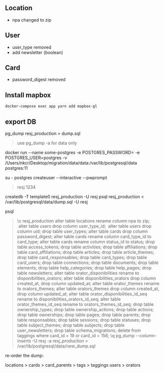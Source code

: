 ## Location
* npa changed to zip

## User
* user_type removed
* add newsletter (boolean)

## Card
* password_digest removed

## Install mapbox

```bash
docker-compose exec app yarn add mapbox-gl
```

## export DB

pg_dump resj_production > dump.sql
> use pg_dump -a for data only

docker run --name some-postgres -e POSTGRES_PASSWORD= -e POSTGRES_USER=postgres -v /Users/nkcr/Desktop/migration/data/data:/var/lib/postgresql/data postgres:11

su - postgres
createuser --interactive --pwprompt
> resj
> 1234

createdb -T template0 resj_production -U resj
psql resj_production < /var/lib/postgresql/data/dump.sql -U resj

psql
> \c resj_production
> alter table locations rename column npa to zip;
> alter table users drop column user_type_id;
> alter table users drop column uid;
> drop table user_types;
> alter table cards drop column password_digest;
> alter table cards rename column card_type_id to card_type;
> alter table cards rename column status_id to status;
> drop table access_tokens;
> drop table activities;
> drop table affiliations;
> drop table card_affiliations;
> drop table articles;
> drop table article_themes;
> drop table card_responsables;
> drop table card_types;
> drop table card_users;
> drop table connections;
> drop table documents;
> drop table elements;
> drop table help_categories;
> drop table help_pages;
> drop table newsletters;
> alter table orator_disponibilities rename to disponibilities_orators;
> alter table disponibilities_orators drop column created_at, drop column updated_at;
> alter table orator_themes rename to orators_themes;
> alter table orators_themes drop column created_at, drop column updated_at;
> alter table orator_disponibilities_id_seq rename to disponibilities_orators_id_seq;
> alter table orator_themes_id_seq rename to orators_themes_id_seq;
> drop table ownership_types;
> drop table ownership_actions;
> drop table actions;
> drop table ownerships;
> drop table pages;
> drop table parents;
> drop table responsables;
> drop table sessions;
> drop table statuses;
> drop table subject_themes;
> drop table subjects;
> drop table user_newsletters;
> drop table schema_migrations;
> delete from taggings where card_id = 19 or card_id = 156;
> \q
pg_dump --column-inserts -U resj -a resj_production > /var/lib/postgresql/data/new_dump.sql

re-order the dump:

locations > cards > card_parents > tags > taggings
users > orators